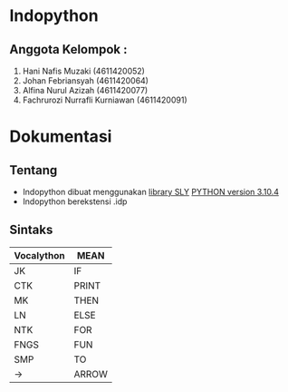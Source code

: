 # Indopython

## Anggota Kelompok : 
1. Hani Nafis Muzaki (4611420052)
2. Johan Febriansyah (4611420064)
3. Alfina Nurul Azizah (4611420077)
4. Fachrurozi Nurrafli Kurniawan (4611420091)

# Dokumentasi

## Tentang
- Indopython dibuat menggunakan [library SLY](https://sly.readthedocs.io/en/latest/sly.html) [PYTHON version 3.10.4](https://www.python.org/ "Python") 
- Indopython berekstensi .idp

## Sintaks

| Vocalython |  MEAN  |
| ---------- |  ----  |
| JK         |  IF    |
| CTK        |  PRINT |
| MK         |  THEN  |
| LN         |  ELSE  |
| NTK        |  FOR   |
| FNGS       |  FUN   |
| SMP        |  TO    |
| ->         |  ARROW |
